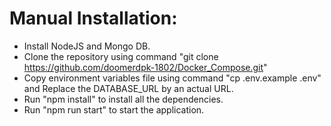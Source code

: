 # Manual Installation:

- Install NodeJS and Mongo DB.
- Clone the repository using command "git clone https://github.com/doomerdpk-1802/Docker_Compose.git"
- Copy environment variables file using command "cp .env.example .env" and Replace the DATABASE_URL by an actual URL.
- Run "npm install" to install all the dependencies.
- Run "npm run start" to start the application.
